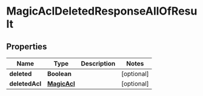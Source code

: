 

# MagicAclDeletedResponseAllOfResult


## Properties

| Name | Type | Description | Notes |
|------------ | ------------- | ------------- | -------------|
|**deleted** | **Boolean** |  |  [optional] |
|**deletedAcl** | [**MagicAcl**](MagicAcl.md) |  |  [optional] |



